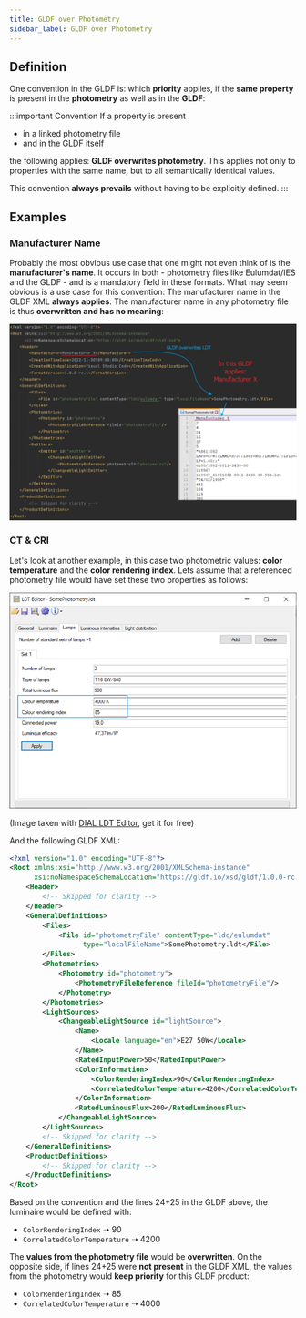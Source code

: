 ```yaml
---
title: GLDF over Photometry
sidebar_label: GLDF over Photometry
---
```

<!-- markdownlint-disable MD033 (no html im markdown) -->

## Definition

One convention in the GLDF is: which **priority** applies, if the **same property** is present in the **photometry** as well as in the **GLDF**:

:::important Convention
If a property is present

- in a linked photometry file
- and in the GLDF itself

the following applies: **GLDF overwrites photometry**. This applies not only to properties with the same name, but to all semantically identical values.

This convention **always prevails** without having to be explicitly defined.
:::

## Examples

### Manufacturer Name

Probably the most obvious use case that one might not even think of is the **manufacturer's name**. It occurs in both - photometry files like Eulumdat/IES and the GLDF - and is a mandatory field in these formats. What may seem obvious is a use case for this convention: The manufacturer name in the GLDF XML **always applies**. The manufacturer name in any photometry file is thus **overwritten and has no meaning**:

<img src="/img//docs/conventions/gldf-overwrites-manufacturer.webp" alt="GLDF Container" width="950" />

### CT & CRI

Let's look at another example, in this case two photometric values: **color temperature** and the **color rendering index**. Lets assume that a referenced photometry file would have set these two properties as follows:

<img src="/img//docs/conventions/gldf-overwrites-ldt-editor.webp" alt="GLDF Container" width="590" />

(Image taken with [DIAL LDT Editor](https://www.dialux.com/en-GB/ldt-editor), get it for free)

And the following GLDF XML:

```xml showLineNumbers {9-10,24-25}
<?xml version="1.0" encoding="UTF-8"?>
<Root xmlns:xsi="http://www.w3.org/2001/XMLSchema-instance"
      xsi:noNamespaceSchemaLocation="https://gldf.io/xsd/gldf/1.0.0-rc.3/gldf.xsd">
    <Header>
        <!-- Skipped for clarity -->
    </Header>
    <GeneralDefinitions>
        <Files>
            <File id="photometryFile" contentType="ldc/eulumdat" 
                  type="localFileName">SomePhotometry.ldt</File>
        </Files>
        <Photometries>
            <Photometry id="photometry">
                <PhotometryFileReference fileId="photometryFile"/>
            </Photometry>
        </Photometries>
        <LightSources>
            <ChangeableLightSource id="lightSource">
                <Name>
                    <Locale language="en">E27 50W</Locale>
                </Name>
                <RatedInputPower>50</RatedInputPower>
                <ColorInformation>
                    <ColorRenderingIndex>90</ColorRenderingIndex>
                    <CorrelatedColorTemperature>4200</CorrelatedColorTemperature>
                </ColorInformation>
                <RatedLuminousFlux>200</RatedLuminousFlux>
            </ChangeableLightSource>
        </LightSources>
        <!-- Skipped for clarity -->
    </GeneralDefinitions>
    <ProductDefinitions>
        <!-- Skipped for clarity -->
    </ProductDefinitions>
</Root>
```

Based on the convention and the lines 24+25 in the GLDF above, the luminaire would be defined with:

- `ColorRenderingIndex` ➝ 90
- `CorrelatedColorTemperature` ➝ 4200

The **values from the photometry file** would be **overwritten**. On the opposite side, if lines 24+25 were **not present** in the GLDF XML, the values from the photometry would **keep priority** for this GLDF product:

- `ColorRenderingIndex` ➝ 85
- `CorrelatedColorTemperature` ➝ 4000
